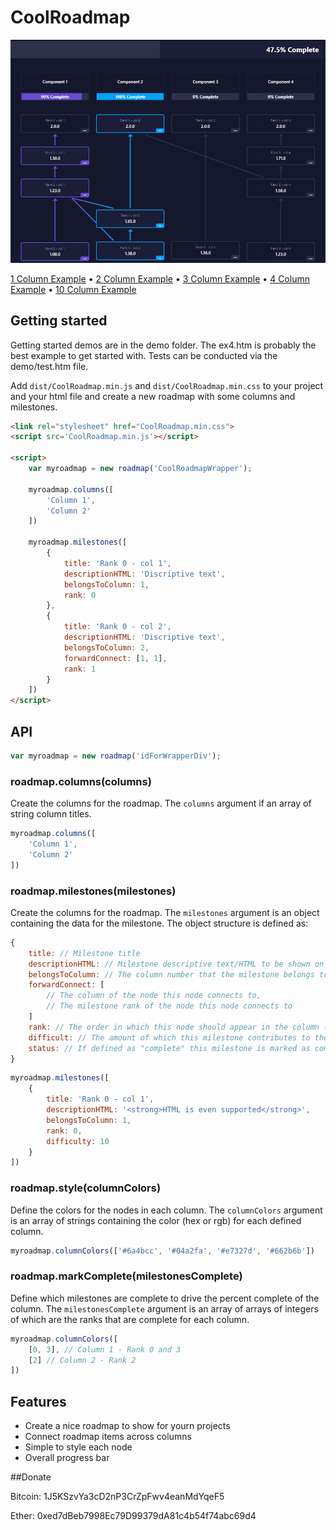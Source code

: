 # CoolRoadmap

![4 Column With Progress Bar](_images/4colWithBarExample.png?raw=true "4 Column With Progress Bar")

[1 Column Example](https://htmlpreview.github.io/?https://github.com/mikedeshazer/CoolRoadmap/blob/master/demo/ex1.htm) &bull; 
[2 Column Example](https://htmlpreview.github.io/?https://github.com/mikedeshazer/CoolRoadmap/blob/master/demo/ex2.htm) &bull; 
[3 Column Example](https://htmlpreview.github.io/?https://github.com/mikedeshazer/CoolRoadmap/blob/master/demo/ex3.htm) &bull; 
[4 Column Example](https://htmlpreview.github.io/?https://github.com/mikedeshazer/CoolRoadmap/blob/master/demo/ex4.htm) &bull; 
[10 Column Example](https://htmlpreview.github.io/?https://github.com/mikedeshazer/CoolRoadmap/blob/master/demo/ex5.htm)

## Getting started

Getting started demos are in the demo folder. The ex4.htm is probably the best example to get started with. Tests can be conducted via the demo/test.htm file.

Add `dist/CoolRoadmap.min.js` and `dist/CoolRoadmap.min.css` to your project and your html file and create a new roadmap with some columns and milestones.

```html
<link rel="stylesheet" href="CoolRoadmap.min.css">
<script src='CoolRoadmap.min.js'></script>

<script>
    var myroadmap = new roadmap('CoolRoadmapWrapper');

    myroadmap.columns([
        'Column 1',
        'Column 2'
    ])

    myroadmap.milestones([
        {
            title: 'Rank 0 - col 1',
            descriptionHTML: 'Discriptive text',
            belongsToColumn: 1,
            rank: 0
        },
        {
            title: 'Rank 0 - col 2',
            descriptionHTML: 'Discriptive text',
            belongsToColumn: 2,
            forwardConnect: [1, 1],
            rank: 1
        }
    ])
</script>
```

## API

```javascript
var myroadmap = new roadmap('idForWrapperDiv');
```

### roadmap.columns(columns)

Create the columns for the roadmap. The `columns` argument if an array of string column titles.

```javascript
myroadmap.columns([
    'Column 1',
    'Column 2'
])
```

### roadmap.milestones(milestones)

Create the columns for the roadmap. The `milestones` argument is an object containing the data for the milestone. The object structure is defined as:

```javascript
{
    title: // Milestone title
    descriptionHTML: // Milestone descriptive text/HTML to be shown on click
    belongsToColumn: // The column number that the milestone belongs to (starts at 1)
    forwardConnect: [
        // The column of the node this node connects to,
        // The milestone rank of the node this node connects to
    ]
    rank: // The order in which this node should appear in the column (0 is the bottom and lowest rank)
    difficult: // The amount of which this milestone contributes to the percent complete
    status: // If defined as "complete" this milestone is marked as complete
}
```

```javascript
myroadmap.milestones([
    {
        title: 'Rank 0 - col 1',
        descriptionHTML: '<strong>HTML is even supported</strong>',
        belongsToColumn: 1,
        rank: 0,
        difficulty: 10
    }
])
```

### roadmap.style(columnColors)

Define the colors for the nodes in each column. The `columnColors` argument is an array of strings containing the color (hex or rgb) for each defined column.

```javascript
myroadmap.columnColors(['#6a4bcc', '#04a2fa', '#e7327d', '#662b6b'])
```

### roadmap.markComplete(milestonesComplete)

Define which milestones are complete to drive the percent complete of the column. The `milestonesComplete` argument is an array of arrays of integers of which are the ranks that are complete for each column.

```javascript
myroadmap.columnColors([
    [0, 3], // Column 1 - Rank 0 and 3
    [2] // Column 2 - Rank 2
])
```


## Features

* Create a nice roadmap to show for yourn projects
* Connect roadmap items across columns
* Simple to style each node
* Overall progress bar

##Donate

Bitcoin: 1J5KSzvYa3cD2nP3CrZpFwv4eanMdYqeF5 

Ether: 0xed7dBeb7998Ec79D99379dA81c4b54f74abc69d4



